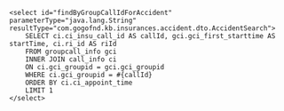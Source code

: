     <select id="findByGroupCallIdForAccident" parameterType="java.lang.String" resultType="com.gogofnd.kb.insurances.accident.dto.AccidentSearch">
        SELECT ci.ci_insu_call_id AS callId, gci.gci_first_starttime AS startTime, ci.ri_id AS riId
        FROM groupcall_info gci
        INNER JOIN call_info ci
        ON ci.gci_groupid = gci.gci_groupid
        WHERE ci.gci_groupid = #{callId}
        ORDER BY ci.ci_appoint_time
        LIMIT 1
    </select>
